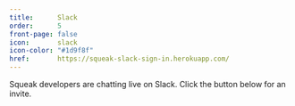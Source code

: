 ```yaml
---
title:      Slack
order:      5
front-page: false
icon:       slack
icon-color: "#1d9f8f"
href:       https://squeak-slack-sign-in.herokuapp.com/
---
```


Squeak developers are chatting live on Slack. Click the button below for an invite.

<script async defer src="https://squeak-slack-sign-in.herokuapp.com/slackin.js"></script>
